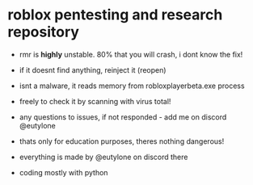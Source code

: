 # roblox pentesting and research repository
- rmr is **highly** unstable. 80% that you will crash, i dont know the fix!
- if it doesnt find anything, reinject it (reopen)
- isnt a malware, it reads memory from robloxplayerbeta.exe process
- freely to check it by scanning with virus total!
- any questions to issues, if not responded - add me on discord @eutylone

- thats only for education purposes, theres nothing dangerous!
- everything is made by @eutylone on discord there
- coding mostly with python
